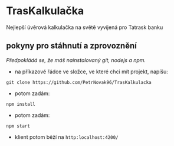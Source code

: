 # TrasKalkulačka

Nejlepší úvěrová kalkulačka na světě vyvíjená pro Tatrask banku

## pokyny pro stáhnutí a zprovoznění
_Předpokládá se, že máš nainstalovaný git, nodejs a npm._
* na příkazové řádce ve složce, ve které chci mít projekt, napíšu:
```
git clone https://github.com/PetrNovak96/TrasKalkulacka
```
* potom zadám:
```
npm install
```
* potom zadám:
```
npm start
```
* klient potom běží na ```http:localhost:4200/```
